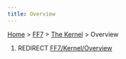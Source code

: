 ```yaml
---
title: Overview
---
```


[Home](Main%20Page.md) > [FF7](FF7.md) > [The Kernel](FF7/The%20Kernel.md) > Overview

1.  REDIRECT [FF7/Kernel/Overview][]

  [FF7/Kernel/Overview]: ../Kernel/Overview.md "wikilink"
